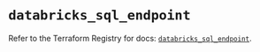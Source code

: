 # `databricks_sql_endpoint`

Refer to the Terraform Registry for docs: [`databricks_sql_endpoint`](https://registry.terraform.io/providers/databricks/databricks/1.61.0/docs/resources/sql_endpoint).
